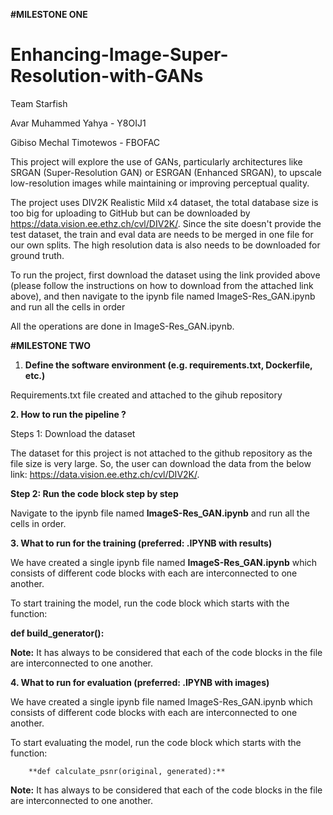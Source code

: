 **#MILESTONE ONE**


# Enhancing-Image-Super-Resolution-with-GANs

Team Starfish

Avar Muhammed Yahya - Y8OIJ1

Gibiso Mechal Timotewos - FBOFAC
 

This project will explore the use of GANs, particularly architectures like SRGAN (Super-Resolution GAN) or ESRGAN (Enhanced SRGAN), to upscale low-resolution images while maintaining or improving perceptual quality.

The project uses DIV2K Realistic Mild x4 dataset, the total database size is too big for uploading to GitHub but can be downloaded by https://data.vision.ee.ethz.ch/cvl/DIV2K/. Since the site doesn't provide the test dataset, the train and eval data are needs to be merged in one file for our own splits. The high resolution data is also needs to be downloaded for ground truth.


To run the project, first download the dataset using the link provided above (please follow the instructions on how to download from the attached link above), and then navigate to the ipynb file named ImageS-Res_GAN.ipynb and run all the cells in order

All the operations are done in ImageS-Res_GAN.ipynb.



**#MILESTONE TWO**


1.	**Define the software environment (e.g. requirements.txt, Dockerfile, etc.)**


Requirements.txt file created and attached to the gihub repository


**2.	How to run the pipeline ?**


Steps 1: Download the dataset


The dataset for this project is not attached to the github repository as the file size is very large. So, the user can download the data from the below link: https://data.vision.ee.ethz.ch/cvl/DIV2K/.


**Step 2: Run the code block step by step**


Navigate to the ipynb file named **ImageS-Res_GAN.ipynb** and run all the cells in order.


**3.	What to run for the training (preferred: .IPYNB with results)**


We have created a single ipynb file named **ImageS-Res_GAN.ipynb** which  consists of different code blocks with each are interconnected to one another.


To start training the model, run the code block which starts with the function:

**def build_generator():**


**Note:** It has always to be considered that each of the code blocks in the file are interconnected to one another.


**4.	What to run for evaluation  (preferred: .IPYNB with images)**


We have created a single ipynb file named ImageS-Res_GAN.ipynb which  consists of different code blocks with each are interconnected to one another.


To start evaluating the model, run the code block which starts with the function:

		**def calculate_psnr(original, generated):**

  
**Note:** It has always to be considered that each of the code blocks in the file are interconnected to one another.



